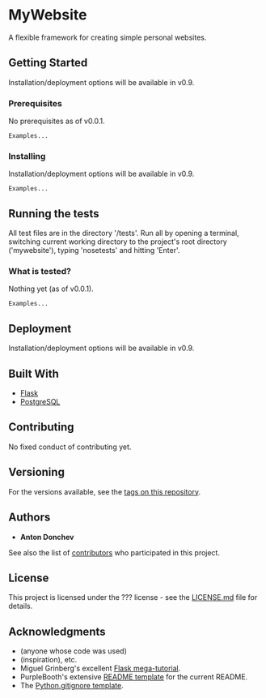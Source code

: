 # MyWebsite

A flexible framework for creating simple personal websites.

## Getting Started

Installation/deployment options will be available in v0.9.

### Prerequisites

No prerequisites as of v0.0.1.

```
Examples...
```

### Installing

Installation/deployment options will be available in v0.9.

```
Examples...
```

## Running the tests

All test files are in the directory '/tests'.
Run all by opening a terminal, switching current working directory to the project's root directory ('mywebsite'), typing 'nosetests' and hitting 'Enter'.

### What is tested?

Nothing yet (as of v0.0.1).

```
Examples...
```

## Deployment

Installation/deployment options will be available in v0.9.

## Built With

* [Flask](http://flask.pocoo.org/)
* [PostgreSQL](https://www.postgresql.org/)

## Contributing

No fixed conduct of contributing yet.

## Versioning

For the versions available, see the [tags on this repository](https://github.com/anton-donchev/mywebsite/tags).

## Authors

* **Anton Donchev**

See also the list of [contributors](https://github.com/anton-donchev/mywebsite/graphs/contributors) who participated in this project.

## License

This project is licensed under the ??? license - see the [LICENSE.md](LICENSE.md) file for details.

## Acknowledgments

* (anyone whose code was used)
* (inspiration), etc.
* Miguel Grinberg's excellent [Flask mega-tutorial](https://blog.miguelgrinberg.com/post/the-flask-mega-tutorial-part-i-hello-world).
* PurpleBooth's extensive [README template](https://gist.github.com/PurpleBooth/109311bb0361f32d87a2) for the current README.
* The [Python.gitignore template](https://github.com/github/gitignore/blob/master/Python.gitignore).
